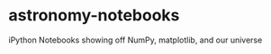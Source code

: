 astronomy-notebooks
===================

iPython Notebooks showing off NumPy, matplotlib, and our universe

